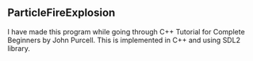 ## ParticleFireExplosion

I have made this program while going through C++ Tutorial for Complete Beginners by John Purcell. This is implemented in C++ and using SDL2 library.
